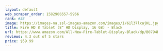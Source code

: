 ```yaml
---
layout: default 
﻿web_scraper_order: 1582906557-5956
rank: #38
image: https://images-na.ssl-images-amazon.com/images/I/61l37lxajKL.jpg
title: Fire HD 8 Tablet (8" HD Display, 16 GB) - Black
url: https://www.amazon.com/All-New-Fire-Tablet-Display-Black/dp/B0794RHPZD/ref=zg_mw_electronics_38?_encoding=UTF8&psc=1&refRID=57162F156C34G7WF8S8A
reviews: 4.3 out of 5 stars
price: $59.99 
---
```

